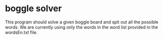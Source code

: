 # boggle solver

This program should solve a given boggle board and spit out all the possible words.
We are currently using only the words in the word list provided in the wordsEn.txt file.

